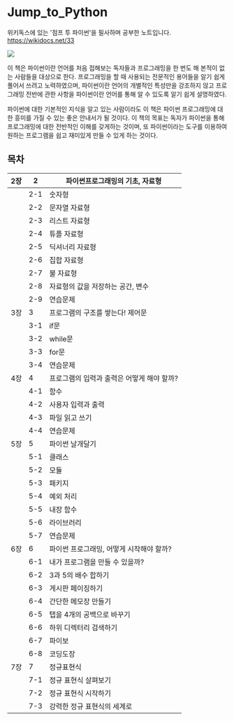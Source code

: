 # Jump_to_Python

위키독스에 있는 '점프 투 파이썬'을 필사하며 공부한 노트입니다. 
https://wikidocs.net/33

![](Study/Jump_to_Python/image/book_image.jpg)

이 책은 파이썬이란 언어를 처음 접해보는 독자들과 프로그래밍을 한 번도 해 본적이 없는 사람들을 대상으로 한다. 프로그래밍을 할 때 사용되는 전문적인 용어들을 알기 쉽게 풀어서 쓰려고 노력하였으며, 파이썬이란 언어의 개별적인 특성만을 강조하지 않고 프로그래밍 전반에 관한 사항을 파이썬이란 언어를 통해 알 수 있도록 알기 쉽게 설명하였다.

파이썬에 대한 기본적인 지식을 알고 있는 사람이라도 이 책은 파이썬 프로그래밍에 대한 흥미를 가질 수 있는 좋은 안내서가 될 것이다. 이 책의 목표는 독자가 파이썬을 통해 프로그래밍에 대한 전반적인 이해를 갖게하는 것이며, 또 파이썬이라는 도구를 이용하여 원하는 프로그램을 쉽고 재미있게 만들 수 있게 하는 것이다.

## 목차 
|2장|2|파이썬프로그래밍의 기초, 자료형|
|-|-|-|
||2-1|숫자형|
||2-2|문자열 자료형|
||2-3|리스트 자료형|
||2-4|튜플 자료형|
||2-5|딕셔너리 자료형|
||2-6|집합 자료형|
||2-7|불 자료형|
||2-8|자료형의 값을 저장하는 공간, 변수|
||2-9|연습문제|
|3장|3|프로그램의 구조를 쌓는다! 제어문|
||3-1|if문|
||3-2|while문|
||3-3|for문|
||3-4|연습문제|
|4장|4|프로그램의 입력과 출력은 어떻게 해야 할까?|
||4-1|함수|
||4-2|사용자 입력과 출력|
||4-3|파일 읽고 쓰기|
||4-4|연습문제|
|5장|5|파이썬 날개달기|
||5-1|클래스|
||5-2|모듈|
||5-3|패키지|
||5-4|예외 처리|
||5-5|내장 함수|
||5-6|라이브러리|
||5-7|연습문제|
|6장|6|파이썬 프로그래밍, 어떻게 시작해야 할까?|
||6-1|내가 프로그램을 만들 수 있을까?|
||6-2|3과 5의 배수 합하기|
||6-3|게시판 페이징하기|
||6-4|간단한 메모장 만들기|
||6-5|탭을 4개의 공백으로 바꾸기|
||6-6|하위 디렉터리 검색하기|
||6-7|파이보|
||6-8|코딩도장|
|7장|7|정규표현식|
||7-1|정규 표현식 살펴보기|
||7-2|정규 표현식 시작하기|
||7-3|강력한 정규 표현식의 세계로|











